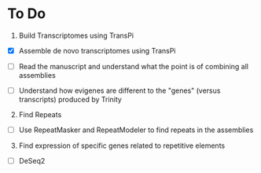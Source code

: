 # To Do

1. Build Transcriptomes using TransPi

- [x] Assemble de novo transcriptomes using TransPi
- [ ] Read the manuscript and understand what the point is of combining all assemblies
- [ ] Understand how evigenes are different to the "genes" (versus transcripts) produced by Trinity


2. Find Repeats

- [ ] Use RepeatMasker and RepeatModeler to find repeats in the assemblies

3. Find expression of specific genes related to repetitive elements

- [ ] DeSeq2
